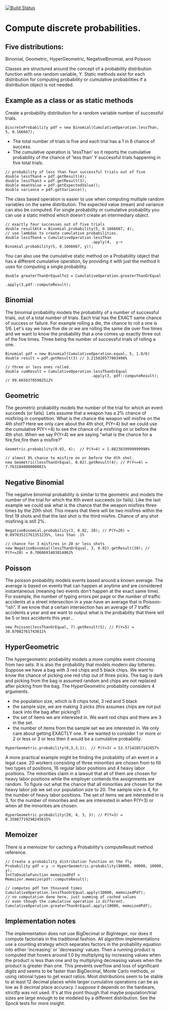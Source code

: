 [![Build Status](https://travis-ci.org/jnellis/discreteP.svg?branch=master)](https://travis-ci.org/jnellis/discreteP)

# Compute discrete probabilities. 

## Five distributions: 
Binomial, Geometric, HyperGeometric, NegativeBinomial, and Poisson

Classes are structured around the concept of a probability distribution function with one
random variable, Y. Static methods exist for each distribution for computing probability 
or cumulative probabilities if a distribution object is not needed. 

## Example as a class or as static methods ##
Create a probability distribution for a random variable number of successful trials.

`DiscreteProbability pdf = new Binomial(CumulativeOperation.lessThan, 5, 0.166667);`

* The total number of trials is five and each trial has a 1 in 6 chance of success. 
* The cumulative operation is 'lessThan' so it reports the cumulative probability of the 
chance of 'less than' Y successful trials happening in five total trials.

```
// probability of less than four successful trials out of five
double lessThan4 = pdf.getResult(4);
double lessThan3 = pdf.getResult(3);
double meanValue = pdf.getExpectedValue();
double variance = pdf.getVariance();
```
    
The class based operation is easier to use when computing multiple random variables on the same 
distribution. The expected value (mean) and variance can also be computed. For single probability
or cumulative probability you can use a static method which doesn't create an intermediary object.
```
// exactly four successes out of five trials
double resultAt4 = Binomial.probability(5, 0.1666667, 4);
// use lambdas to create cumulative probabilities. 
double lessThan4 = CumulativeOperation.lessThan
                                      .apply(4,  y-> Binomial.probability(5, 0.1666667, y));
```
                                          
                                          
You can also use the cumulative static method on a Probability object that has a different 
cumulative operation, by providing it with just the method it uses for computing a single 
probability.

```
double greaterThanOrEqualTo3 = CumulativeOperation.greaterThanOrEqual
                                                  .apply(3,pdf::computeResult);
```

## Binomial ##
The binomial probability models the probability of a number of successful trials, 
out of a total number of trials. 
Each trial has the EXACT same chance of success or failure. For example rolling a die, 
the chance to roll a one is 1/6.
Let's say we have five die or we are rolling the same die over 
five times and we want to know the probability that a one comes up exactly three out of the 
five times. Three being the number of successful trials of rolling a one. 

```
Binomial pdf = new Binomial(CumulativeOperation.equal, 5, 1.0/6)
double result = pdf.getResult(3) // 3.215020577803498%  

// three or less ones rolled. 
double cumResult = CumulativeOperation.lessThanOrEqual
                                      .apply(3, pdf::computeResult); // 99.66563785982512%
```
                                           
## Geometric ##
        
The geometric probability models the number of the trial for which an event succeeds (or fails).
Lets assume that a weapon has a 2% chance of misfiring in competition. What is the chance the 
weapon will misfire on the 4th shot? Here we only care about the 4th shot, P(Y=4) but we could use 
the cumulative P(Y<=4) to see the chance of a misfiring on or before the 4th shot.
When we say P(Y=4) we are saying "what is the chance for a fire,fire,fire then a misfire?" 

```
Geometric.probability(0.02, 4);  // P(Y=4) = 1.8823839999999998% 

// almost 8% chance to misfire on or before the 4th shot.
new Geometric(lessThanOrEqual, 0.02).getResult(4); // P(Y<=4) = 7.763184000000001%
```

## Negative Binomial ##

The negative binomial probability is similar to the geometric and models the number of the trial
for which the Kth event succeeds (or fails). Like the last example we could ask what is the 
chance that the weapon misfires three times by the 20th shot. This means that there will be two 
misfires within the first 19 shots and that the last shot is the third misfire. Chance of any shot
misfiring is still 2%.

```
NegativeBinomial.probability(3, 0.02, 20); // P(Y=20) = 0.09703521761351235%, less than .1%

// chance for 3 misfires in 20 or less shots
new NegativeBinomial(lessThanOrEqual, 3, 0.02).getResult(20); // P(Y<=20) = 0.7068693403814062%
```

## Poisson ##
The poisson probability models events based around a known average. The average is based on 
events that can happen at anytime and are considered instantaneous (meaning two events don't 
happen at the exact same time). For example, the number of typing errors per page or the number of 
traffic accidents at a street intersection in a year have an average that is Poisson-"ish". 
If we know that a certain intersection has an average of 7 traffic accidents a year and we want to
output what is the probability that there will be 5 or less accidents this year... 

`new Poisson(lessThanOrEqual, 7).getResult(5); // P(Y=5) = 30.07082761743611%`

## HyperGeometric 
The hypergeometric probability models a more complex event choosing from two sets. It is also the 
probability that models modern day lotteries. Suppose we have a bag with 3 red chips and 5 black 
chips. We want to know the chance of picking one red chip out of three picks. The bag is dark and 
picking from the bag is assumed random and chips are not replaced after picking from the bag.
The HyperGeometric probability considers 4 arguments.
   
* the population size, which is 8 chips total, 3 red and 5 black
* the sample size, we are making 3 picks (this assumes chips are not put back into the bag after
 picking!!)
* the set of items we are interested in. We want red chips and there are 3 in the set.
* the number of items from the sample set we are interested in. We only care about getting EXACTLY
 one. If we wanted to consider 1 or more or 2 or less or 3 or less then it would be a cumulative 
 probability. 
 
 `HyperGeometric.probability(8,3,3,1);  // P(Y=3) = 53.57142857142857% `
    
A more practical example might be finding the probability of an event in a legal case. 20 workers 
consisting of three minorities are chosen from to fill two types of positions, 16 regular labor 
positions and 4 heavy labor positions. The minorities claim in a lawsuit that all of them are 
chosen for heavy labor positions while the employer contends the assignments are random. To figure
out what the chance that all minorities are chosen for the heavy labor job we set our population 
size to 20. The sample size is 4, for the number of heavy labor positions. The set of items we are 
interested in is 3, for the number of minorities and we are interested in when 
P(Y=3) or when all the minorities are chosen.
    
`HyperGeometric.probability(20, 4, 3, 3); // P(Y=3) =  0.35087719298245615%` 
    
## Memoizer ##
There is a memoizer for caching a Probability's computeResult method reference. 

```
// Create a probability distribution function on the fly
Probability pdf = y -> HyperGeometric.probability(80000, 40000, 10000, y);
IntToDoubleFunction memoizedPdf = Memoizer.memoize(pdf::computeResult);

// computes pdf ten thousand times
CumulativeOperation.lessThanOrEqual.apply(10000, memoizedPdf);
// no computation done here, just summing of cached values
// even though the cumulative operation is different.
CumulativeOperation.greaterThanOrEqual.apply(10000, memoizedPdf);
```

## Implementation notes ##
The implementation does not use BigDecimal or BigInteger, nor does it compute factorials
in the traditional fashion. All algorithm implementations use a counting strategy which 
separates factors in the probability equation into either 'increasing' or 'decreasing' 
values. Then a running product is computed that hovers around 1.0 by multiplying 
by increasing values when the product is less than one and by multiplying decreasing
values when the product is greater than one. This prevents overflow and loss of significant 
digits and seems to be faster than BigDecimal, Monte Carlo methods, or using rational types to get 
exact ratios. Most distributions seem to be stable to at least 12 decimal places while
larger cumulative operations can be as low as 8 decimal place accuracy. I suppose it 
depends on the hardware, strictfp was not used. It's at this point though that maybe 
population/trial sizes are large enough to be modeled by a different distribution. 
See the Spock tests for more insight.
    
    
